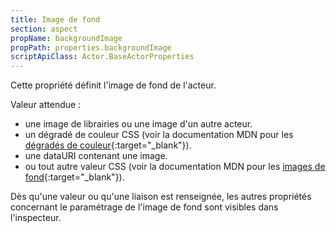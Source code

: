 ```yaml
---
title: Image de fond
section: aspect
propName: backgroundImage
propPath: properties.backgroundImage
scriptApiClass: Actor.BaseActorProperties
---
```

Cette propriété définit l'image de fond de l'acteur.

Valeur attendue :
 - une image de librairies ou une image d'un autre acteur.
 - un dégradé de couleur CSS (voir la documentation MDN pour les [dégradés de couleur](https://developer.mozilla.org/fr/docs/Web/CSS/gradient){:target="_blank"}).
 - une dataURI contenant une image.
 - ou tout autre valeur CSS (voir la documentation MDN pour les [images de fond](https://developer.mozilla.org/fr/docs/Web/CSS/background-image){:target="_blank"}).

Dès qu'une valeur ou qu'une liaison est renseignée, les autres propriétés concernant le paramétrage de l'image de fond sont visibles dans l'inspecteur.
